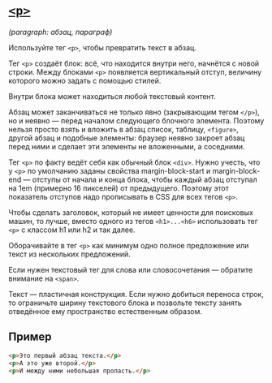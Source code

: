 # [`<p>`](../index.md)

_(paragraph: абзац, параграф)_

Используйте тег `<p>`, чтобы превратить текст в абзац.

Тег `<p>` создаёт блок: всё, что находится внутри него, начнётся с новой строки. Между блоками `<p>` появляется вертикальный отступ, величину которого можно задать с помощью стилей.

Внутри блока может находиться любой текстовый контент.

Абзац может заканчиваться не только явно (закрывающим тегом `</p>`), но и неявно — перед началом следующего блочного элемента. Поэтому нельзя просто взять и вложить в абзац список, таблицу, `<figure>`, другой абзац и подобные элементы: браузер неявно закроет абзац перед ними и сделает эти элементы не вложенными, а соседними.

Тег `<p>` по факту ведёт себя как обычный блок `<div>`. Нужно учесть, что у `<p>` по умолчанию заданы свойства margin-block-start и margin-block-end — отступы от начала и конца блока, чтобы каждый абзац отступал на 1em (примерно 16 пикселей) от предыдущего. Поэтому этот показатель отступов надо прописывать в CSS для всех тегов `<p>`.

Чтобы сделать заголовок, который не имеет ценности для поисковых машин, то лучше, вместо одного из тегов `<h1>...<h6>` использовать тег `<p>` с классом h1 или h2 и так далее.

Оборачивайте в тег `<p>` как минимум одно полное предложение или текст из нескольких предложений.

Если нужен текстовый тег для слова или словосочетания — обратите внимание на `<span>`.

Текст — пластичная конструкция. Если нужно добиться переноса строк, то ограничьте ширину текстового блока и позвольте тексту занять отведённое ему пространство естественным образом.

## Пример

```html
<p>Это первый абзац текста.</p>
<p>А это уже второй.</p>
<p>И между ними небольшая пропасть.</p>
```
